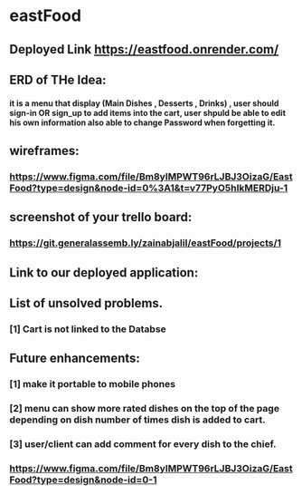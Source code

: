 # eastFood
## Deployed Link https://eastfood.onrender.com/
## ERD of THe Idea:
#### it is a menu that display (Main Dishes , Desserts , Drinks) , user should sign-in OR sign_up to add items into the cart, user shpuld be able to edit his own information also able to change Password when forgetting it.
## wireframes:
### https://www.figma.com/file/Bm8ylMPWT96rLJBJ3OizaG/EastFood?type=design&node-id=0%3A1&t=v77PyO5hIkMERDju-1
## screenshot of your trello board:
### https://git.generalassemb.ly/zainabjalil/eastFood/projects/1
## Link to our deployed application:
###
## List of unsolved problems.
### [1] Cart is not linked to the Databse
## Future enhancements:
### [1] make it portable to mobile phones 
### [2] menu can show more rated dishes on the top of the page depending on dish number of times dish is added to cart.
### [3] user/client can add comment for every dish to the chief.

### https://www.figma.com/file/Bm8ylMPWT96rLJBJ3OizaG/EastFood?type=design&node-id=0-1
